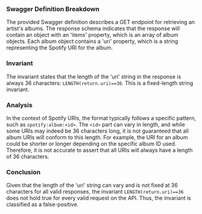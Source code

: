### Swagger Definition Breakdown
The provided Swagger definition describes a GET endpoint for retrieving an artist's albums. The response schema indicates that the response will contain an object with an 'items' property, which is an array of album objects. Each album object contains a 'uri' property, which is a string representing the Spotify URI for the album.

### Invariant
The invariant states that the length of the 'uri' string in the response is always 36 characters: `LENGTH(return.uri)==36`. This is a fixed-length string invariant.

### Analysis
In the context of Spotify URIs, the format typically follows a specific pattern, such as `spotify:album:<id>`. The `<id>` part can vary in length, and while some URIs may indeed be 36 characters long, it is not guaranteed that all album URIs will conform to this length. For example, the URI for an album could be shorter or longer depending on the specific album ID used. Therefore, it is not accurate to assert that all URIs will always have a length of 36 characters.

### Conclusion
Given that the length of the 'uri' string can vary and is not fixed at 36 characters for all valid responses, the invariant `LENGTH(return.uri)==36` does not hold true for every valid request on the API. Thus, the invariant is classified as a false-positive.
